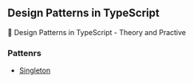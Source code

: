 ## Design Patterns in TypeScript

:tada: Design Patterns in TypeScript - Theory and Practive


### Pattenrs

* [Singleton](./src/creational/singleton/index.ts)